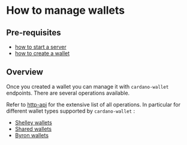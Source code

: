 # How to manage wallets

## Pre-requisites

* [how to start a server](start-wallet-server.md)
* [how to create a wallet](create-a-wallet.md)

## Overview

Once you created a wallet you can manage it with `cardano-wallet` endpoints. There are several operations available.

Refer to [http-api](../http-api.md)
for the extensive list of all operations. In particular for different wallet types supported by `cardano-wallet` :

 - [Shelley wallets](https://cardano-foundation.github.io/cardano-wallet/api/edge/#tag/Wallets)
 - [Shared wallets](https://cardano-foundation.github.io/cardano-wallet/api/edge/#tag/Shared-Wallets)
 - [Byron wallets](https://cardano-foundation.github.io/cardano-wallet/api/edge/#tag/Byron-Wallets)

